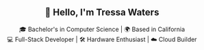 <!-- Introduction -->
<h2 align="center">👋 Hello, I'm Tressa Waters</h2>
<p align="center">
  🎓 Bachelor's in Computer Science | 🌍 Based in California<br>
  💻 Full-Stack Developer | 🛠️ Hardware Enthusiast | ☁️ Cloud Builder
</p>
